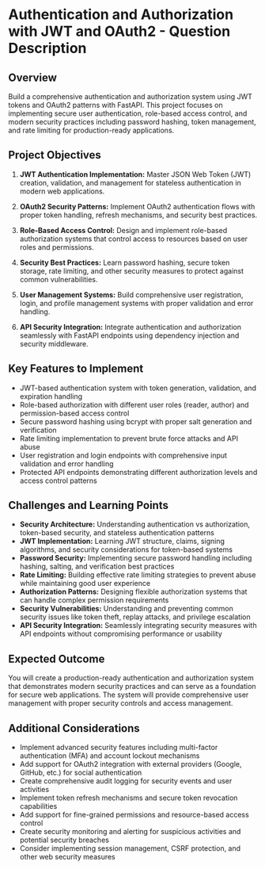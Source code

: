 # Authentication and Authorization with JWT and OAuth2 - Question Description

## Overview

Build a comprehensive authentication and authorization system using JWT tokens and OAuth2 patterns with FastAPI. This project focuses on implementing secure user authentication, role-based access control, and modern security practices including password hashing, token management, and rate limiting for production-ready applications.

## Project Objectives

1. **JWT Authentication Implementation:** Master JSON Web Token (JWT) creation, validation, and management for stateless authentication in modern web applications.

2. **OAuth2 Security Patterns:** Implement OAuth2 authentication flows with proper token handling, refresh mechanisms, and security best practices.

3. **Role-Based Access Control:** Design and implement role-based authorization systems that control access to resources based on user roles and permissions.

4. **Security Best Practices:** Learn password hashing, secure token storage, rate limiting, and other security measures to protect against common vulnerabilities.

5. **User Management Systems:** Build comprehensive user registration, login, and profile management systems with proper validation and error handling.

6. **API Security Integration:** Integrate authentication and authorization seamlessly with FastAPI endpoints using dependency injection and security middleware.

## Key Features to Implement

- JWT-based authentication system with token generation, validation, and expiration handling
- Role-based authorization with different user roles (reader, author) and permission-based access control
- Secure password hashing using bcrypt with proper salt generation and verification
- Rate limiting implementation to prevent brute force attacks and API abuse
- User registration and login endpoints with comprehensive input validation and error handling
- Protected API endpoints demonstrating different authorization levels and access control patterns

## Challenges and Learning Points

- **Security Architecture:** Understanding authentication vs authorization, token-based security, and stateless authentication patterns
- **JWT Implementation:** Learning JWT structure, claims, signing algorithms, and security considerations for token-based systems
- **Password Security:** Implementing secure password handling including hashing, salting, and verification best practices
- **Rate Limiting:** Building effective rate limiting strategies to prevent abuse while maintaining good user experience
- **Authorization Patterns:** Designing flexible authorization systems that can handle complex permission requirements
- **Security Vulnerabilities:** Understanding and preventing common security issues like token theft, replay attacks, and privilege escalation
- **API Security Integration:** Seamlessly integrating security measures with API endpoints without compromising performance or usability

## Expected Outcome

You will create a production-ready authentication and authorization system that demonstrates modern security practices and can serve as a foundation for secure web applications. The system will provide comprehensive user management with proper security controls and access management.

## Additional Considerations

- Implement advanced security features including multi-factor authentication (MFA) and account lockout mechanisms
- Add support for OAuth2 integration with external providers (Google, GitHub, etc.) for social authentication
- Create comprehensive audit logging for security events and user activities
- Implement token refresh mechanisms and secure token revocation capabilities
- Add support for fine-grained permissions and resource-based access control
- Create security monitoring and alerting for suspicious activities and potential security breaches
- Consider implementing session management, CSRF protection, and other web security measures